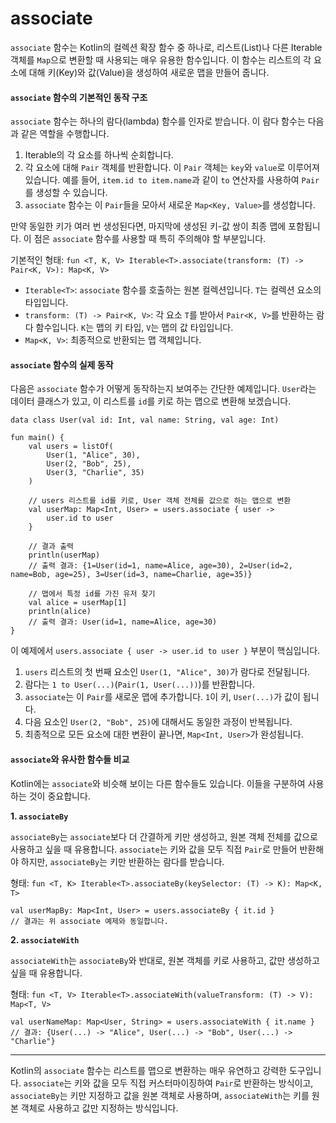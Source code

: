 # associate

`associate` 함수는 Kotlin의 컬렉션 확장 함수 중 하나로, 리스트(List)나 다른 Iterable 객체를 `Map`으로 변환할 때 사용되는 매우 유용한 함수입니다. 이 함수는 리스트의 각 요소에 대해 키(Key)와 값(Value)을 생성하여 새로운 맵을 만들어 줍니다.

#### `associate` 함수의 기본적인 동작 구조

`associate` 함수는 하나의 람다(lambda) 함수를 인자로 받습니다. 이 람다 함수는 다음과 같은 역할을 수행합니다.

1. Iterable의 각 요소를 하나씩 순회합니다.
2. 각 요소에 대해 `Pair` 객체를 반환합니다. 이 `Pair` 객체는 `key`와 `value`로 이루어져 있습니다. 예를 들어, `item.id to item.name`과 같이 `to` 연산자를 사용하여 `Pair`를 생성할 수 있습니다.
3. `associate` 함수는 이 `Pair`들을 모아서 새로운 `Map<Key, Value>`를 생성합니다.

만약 동일한 키가 여러 번 생성된다면, 마지막에 생성된 키-값 쌍이 최종 맵에 포함됩니다. 이 점은 `associate` 함수를 사용할 때 특히 주의해야 할 부분입니다.

기본적인 형태: `fun <T, K, V> Iterable<T>.associate(transform: (T) -> Pair<K, V>): Map<K, V>`

* `Iterable<T>`: `associate` 함수를 호출하는 원본 컬렉션입니다. `T`는 컬렉션 요소의 타입입니다.
* `transform: (T) -> Pair<K, V>`: 각 요소 `T`를 받아서 `Pair<K, V>`를 반환하는 람다 함수입니다. `K`는 맵의 키 타입, `V`는 맵의 값 타입입니다.
* `Map<K, V>`: 최종적으로 반환되는 맵 객체입니다.

#### `associate` 함수의 실제 동작

다음은 `associate` 함수가 어떻게 동작하는지 보여주는 간단한 예제입니다. `User`라는 데이터 클래스가 있고, 이 리스트를 `id`를 키로 하는 맵으로 변환해 보겠습니다.

```
data class User(val id: Int, val name: String, val age: Int)

fun main() {
    val users = listOf(
        User(1, "Alice", 30),
        User(2, "Bob", 25),
        User(3, "Charlie", 35)
    )

    // users 리스트를 id를 키로, User 객체 전체를 값으로 하는 맵으로 변환
    val userMap: Map<Int, User> = users.associate { user ->
        user.id to user
    }

    // 결과 출력
    println(userMap)
    // 출력 결과: {1=User(id=1, name=Alice, age=30), 2=User(id=2, name=Bob, age=25), 3=User(id=3, name=Charlie, age=35)}

    // 맵에서 특정 id를 가진 유저 찾기
    val alice = userMap[1]
    println(alice)
    // 출력 결과: User(id=1, name=Alice, age=30)
}
```

이 예제에서 `users.associate { user -> user.id to user }` 부분이 핵심입니다.

1. `users` 리스트의 첫 번째 요소인 `User(1, "Alice", 30)`가 람다로 전달됩니다.
2. 람다는 `1 to User(...)`(`Pair(1, User(...))`)를 반환합니다.
3. `associate`는 이 `Pair`를 새로운 맵에 추가합니다. `1`이 키, `User(...)`가 값이 됩니다.
4. 다음 요소인 `User(2, "Bob", 25)`에 대해서도 동일한 과정이 반복됩니다.
5. 최종적으로 모든 요소에 대한 변환이 끝나면, `Map<Int, User>`가 완성됩니다.

#### `associate`와 유사한 함수들 비교

Kotlin에는 `associate`와 비슷해 보이는 다른 함수들도 있습니다. 이들을 구분하여 사용하는 것이 중요합니다.

**1. `associateBy`**

`associateBy`는 `associate`보다 더 간결하게 키만 생성하고, 원본 객체 전체를 값으로 사용하고 싶을 때 유용합니다. `associate`는 키와 값을 모두 직접 `Pair`로 만들어 반환해야 하지만, `associateBy`는 키만 반환하는 람다를 받습니다.

형태: `fun <T, K> Iterable<T>.associateBy(keySelector: (T) -> K): Map<K, T>`

```
val userMapBy: Map<Int, User> = users.associateBy { it.id }
// 결과는 위 associate 예제와 동일합니다.
```

**2. `associateWith`**

`associateWith`는 `associateBy`와 반대로, 원본 객체를 키로 사용하고, 값만 생성하고 싶을 때 유용합니다.

형태: `fun <T, V> Iterable<T>.associateWith(valueTransform: (T) -> V): Map<T, V>`

```
val userNameMap: Map<User, String> = users.associateWith { it.name }
// 결과: {User(...) -> "Alice", User(...) -> "Bob", User(...) -> "Charlie"}
```

***

Kotlin의 `associate` 함수는 리스트를 맵으로 변환하는 매우 유연하고 강력한 도구입니다. `associate`는 키와 값을 모두 직접 커스터마이징하여 `Pair`로 반환하는 방식이고, `associateBy`는 키만 지정하고 값을 원본 객체로 사용하며, `associateWith`는 키를 원본 객체로 사용하고 값만 지정하는 방식입니다.
